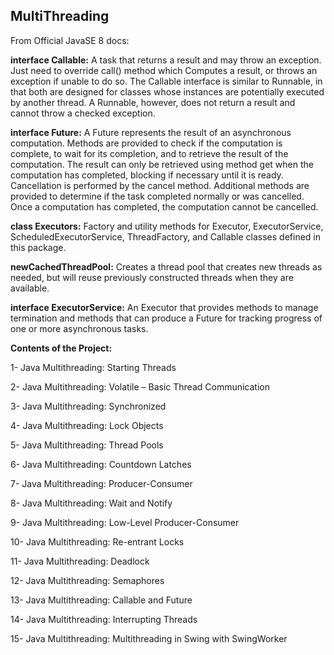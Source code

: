 ## MultiThreading

From Official JavaSE 8 docs: 

<p> <b>interface Callable:</b> A task that returns a result and may throw an exception.
  Just need to override call() method which Computes a result, or throws an exception if unable to do so.
  The Callable interface is similar to Runnable, in that both are designed for classes
  whose instances are potentially executed by another thread. A Runnable, however, 
  does not return a result and cannot throw a checked exception. 
 </p>
 <p>
  <b>interface Future:</b> A Future represents the result of an asynchronous computation. Methods are provided to check
  if the computation is complete, to wait for its completion, and to retrieve the result of the
  computation. The result can only be retrieved using method get when the computation has completed,
  blocking if necessary until it is ready. Cancellation is performed by the cancel method.
  Additional methods are provided to determine if the task completed normally or was cancelled.
  Once a computation has completed, the computation cannot be cancelled.
  </p>
  
  
  <b>class Executors:</b> Factory and utility methods for Executor, ExecutorService, 
		 ScheduledExecutorService, ThreadFactory, and Callable classes defined in this package.
	
<b>newCachedThreadPool:</b> Creates a thread pool that creates new threads as needed,
		 but will reuse previously constructed threads when they are available.

<b>interface ExecutorService:</b> An Executor that provides methods to manage termination and
		 methods that can produce a Future for tracking progress of one or more asynchronous tasks.

<b>Contents of the Project:</b>

1- Java Multithreading: Starting Threads

2- Java Multithreading: Volatile – Basic Thread Communication

3- Java Multithreading: Synchronized

4- Java Multithreading: Lock Objects

5- Java Multithreading: Thread Pools

6- Java Multithreading: Countdown Latches

7- Java Multithreading: Producer-Consumer

8- Java Multithreading: Wait and Notify

9- Java Multithreading: Low-Level Producer-Consumer

10- Java Multithreading: Re-entrant Locks

11- Java Multithreading: Deadlock

12- Java Multithreading: Semaphores

13- Java Multithreading: Callable and Future

14- Java Multithreading: Interrupting Threads

15- Java Multithreading: Multithreading in Swing with SwingWorker
